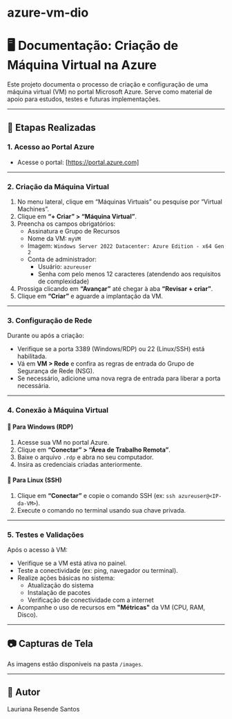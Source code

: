 # azure-vm-dio
# 🖥️ Documentação: Criação de Máquina Virtual na Azure

Este projeto documenta o processo de criação e configuração de uma máquina virtual (VM) no portal Microsoft Azure. Serve como material de apoio para estudos, testes e futuras implementações.

---

## 📌 Etapas Realizadas

### 1. Acesso ao Portal Azure

- Acesse o portal: [https://portal.azure.com]

---

### 2. Criação da Máquina Virtual

1. No menu lateral, clique em “Máquinas Virtuais” ou pesquise por “Virtual Machines”.
2. Clique em **“+ Criar” > “Máquina Virtual”**.
3. Preencha os campos obrigatórios:
   - Assinatura e Grupo de Recursos
   - Nome da VM: `myVM`
   - Imagem: `Windows Server 2022 Datacenter: Azure Edition - x64 Gen 2`
   - Conta de administrador: 
     - Usuário: `azureuser`
     - Senha com pelo menos 12 caracteres (atendendo aos requisitos de complexidade)
4. Prossiga clicando em **“Avançar”** até chegar à aba **“Revisar + criar”**.
5. Clique em **“Criar”** e aguarde a implantação da VM.

---

### 3. Configuração de Rede

Durante ou após a criação:

- Verifique se a porta 3389 (Windows/RDP) ou 22 (Linux/SSH) está habilitada.
- Vá em **VM > Rede** e confira as regras de entrada do Grupo de Segurança de Rede (NSG).
- Se necessário, adicione uma nova regra de entrada para liberar a porta necessária.

---

### 4. Conexão à Máquina Virtual

#### 🔹 Para Windows (RDP)

1. Acesse sua VM no portal Azure.
2. Clique em **“Conectar” > “Área de Trabalho Remota”**.
3. Baixe o arquivo `.rdp` e abra no seu computador.
4. Insira as credenciais criadas anteriormente.

#### 🔹 Para Linux (SSH)

1. Clique em **“Conectar”** e copie o comando SSH (ex: `ssh azureuser@<IP-da-VM>`).
2. Execute o comando no terminal usando sua chave privada.

---

### 5. Testes e Validações

Após o acesso à VM:

- Verifique se a VM está ativa no painel.
- Teste a conectividade (ex: ping, navegador ou terminal).
- Realize ações básicas no sistema:
  - Atualização do sistema
  - Instalação de pacotes
  - Verificação de conectividade com a internet
- Acompanhe o uso de recursos em **"Métricas"** da VM (CPU, RAM, Disco).

---

## 📷 Capturas de Tela

As imagens estão disponíveis na pasta `/images`.

---

## 👤 Autor

Lauriana Resende Santos

